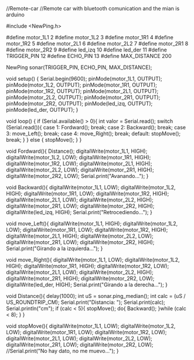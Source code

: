 //Remote-car
//Remote car with bluetooth comunication and the mian is arduino

#include <NewPing.h>

#define motor_1L1 2
#define motor_1L2 3
#define motor_1R1 4
#define motor_1R2 5
#define motor_2L1 6
#define motor_2L2 7
#define motor_2R1 8
#define motor_2R2 9
#define led_izq 10
#define led_der 11
#define TRIGGER_PIN 12
#define ECHO_PIN 13
#define MAX_DISTANCE 200

NewPing sonar(TRIGGER_PIN, ECHO_PIN, MAX_DISTANCE);


void setup() {
  Serial.begin(9600);
  pinMode(motor_1L1, OUTPUT);
  pinMode(motor_1L2, OUTPUT);
  pinMode(motor_1R1, OUTPUT);
  pinMode(motor_1R2, OUTPUT);
  pinMode(motor_2L1, OUTPUT);
  pinMode(motor_2L2, OUTPUT);
  pinMode(motor_2R1, OUTPUT);
  pinMode(motor_2R2, OUTPUT);
  pinMode(led_izq, OUTPUT);
  pinMode(led_der, OUTPUT);
}

void loop() {
  if (Serial.available() >  0){
    int valor = Serial.read();
    switch (Serial.read()){
      case 1:
        Fordward();
        break;
       case 2:
        Backward();
        break;
       case 3:
        move_Left();
        break;
       case 4:
        move_Right();
        break;
       default:
        stopMove();
        break;
    }
  } else {
    stopMove();
  }
}

void Fordward(){
  Distance();
  digitalWrite(motor_1L1, HIGH); 
  digitalWrite(motor_1L2, LOW);
  digitalWrite(motor_1R1, HIGH);
  digitalWrite(motor_1R2, LOW);
  digitalWrite(motor_2L1, HIGH);
  digitalWrite(motor_2L2, LOW);
  digitalWrite(motor_2R1, HIGH);
  digitalWrite(motor_2R2, LOW);
  Serial.print("Avanando...");
}

void Backward(){
  digitalWrite(motor_1L1, LOW);
  digitalWrite(motor_1L2, HIGH);
  digitalWrite(motor_1R1, LOW);
  digitalWrite(motor_1R2, HIGH);
  digitalWrite(motor_2L1, LOW);
  digitalWrite(motor_2L2, HIGH);
  digitalWrite(motor_2R1, LOW);
  digitalWrite(motor_2R2, HIGH);
  digitalWrite(led_izq, HIGH);
  Serial.print("Retrocediendo...");
}

void move_Left(){
  digitalWrite(motor_1L1, HIGH);
  digitalWrite(motor_1L2, LOW);
  digitalWrite(motor_1R1, LOW);
  digitalWrite(motor_1R2, HIGH);
  digitalWrite(motor_2L1, HIGH);
  digitalWrite(motor_2L2, LOW);
  digitalWrite(motor_2R1, LOW);
  digitalWrite(motor_2R2, HIGH);
  Serial.print("Girando a la izquierda...");
}

void move_Right(){
  digitalWrite(motor_1L1, LOW);
  digitalWrite(motor_1L2, HIGH);
  digitalWrite(motor_1R1, HIGH);
  digitalWrite(motor_1R2, LOW);
  digitalWrite(motor_2L1, LOW);
  digitalWrite(motor_2L2, HIGH);
  digitalWrite(motor_2R1, HIGH);
  digitalWrite(motor_2R2, LOW);
  digitalWrite(led_der, HIGH);
  Serial.print("Girando a la derecha...");
}

void Distance(){
  delay(1000);
  int uS = sonar.ping_median();
  int calc = (uS / US_ROUNDTRIP_CM);
  Serial.print("Distancia: ");
  Serial.print(calc);
  Serial.println("cm");
  if (calc < 5){
    stopMove();
    do{
      Backward();
    }while (calc < 8);
  }
}

void stopMove(){
  digitalWrite(motor_1L1, LOW);
  digitalWrite(motor_1L2, LOW);
  digitalWrite(motor_1R1, LOW);
  digitalWrite(motor_1R2, LOW);
  digitalWrite(motor_2L1, LOW);
  digitalWrite(motor_2L2, LOW);
  digitalWrite(motor_2R1, LOW);
  digitalWrite(motor_2R2, LOW);
  //Serial.print("No hay dato, no me muevo...");
}
